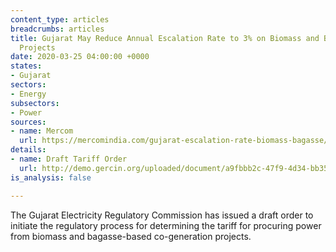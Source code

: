```yaml
---
content_type: articles
breadcrumbs: articles
title: Gujarat May Reduce Annual Escalation Rate to 3% on Biomass and Bagasse-Based
  Projects
date: 2020-03-25 04:00:00 +0000
states:
- Gujarat
sectors:
- Energy
subsectors:
- Power
sources:
- name: Mercom
  url: https://mercomindia.com/gujarat-escalation-rate-biomass-bagasse/
details:
- name: Draft Tariff Order
  url: http://demo.gercin.org/uploaded/document/a9fbbb2c-47f9-4d34-bb35-bf0d67e131ca.pdf
is_analysis: false

---
```

The Gujarat Electricity Regulatory Commission has issued a draft order to initiate the regulatory process for determining the tariff for procuring power from biomass and bagasse-based co-generation projects.